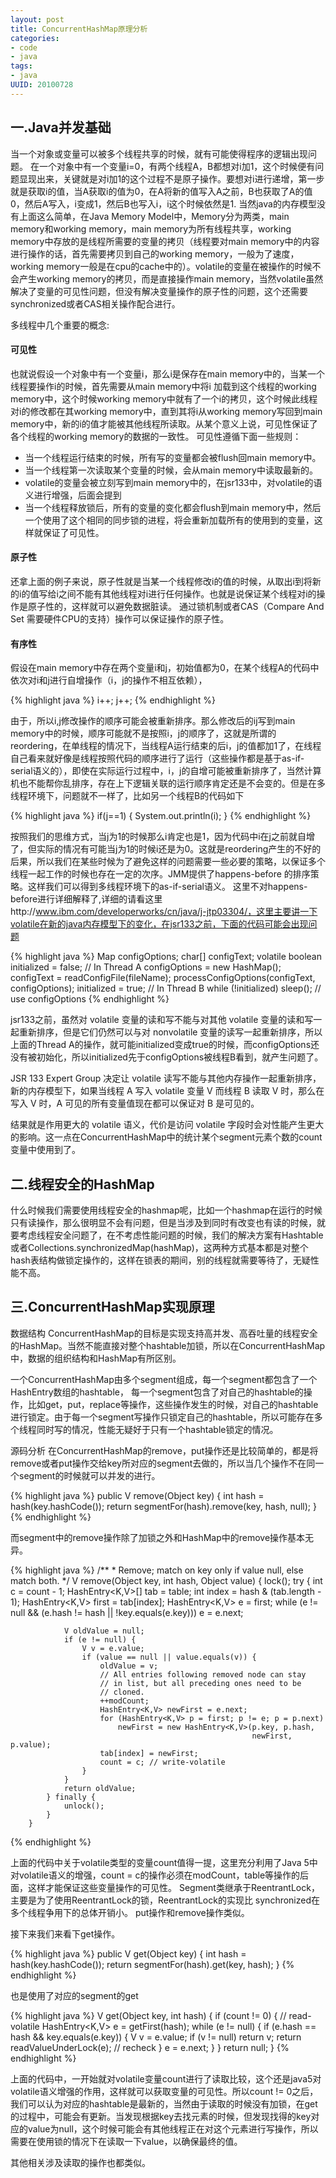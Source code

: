 ```yaml
---
layout: post
title: ConcurrentHashMap原理分析
categories:
- code
- java
tags:
- java
UUID: 20100728
---
```


## 一.Java并发基础

当一个对象或变量可以被多个线程共享的时候，就有可能使得程序的逻辑出现问题。
在一个对象中有一个变量i=0，有两个线程A，B都想对i加1，这个时候便有问题显现出来，关键就是对i加1的这个过程不是原子操作。要想对i进行递增，第一步就是获取i的值，当A获取i的值为0，在A将新的值写入A之前，B也获取了A的值0，然后A写入，i变成1，然后B也写入i，i这个时候依然是1.
当然java的内存模型没有上面这么简单，在Java Memory Model中，Memory分为两类，main memory和working memory，main memory为所有线程共享，working memory中存放的是线程所需要的变量的拷贝（线程要对main memory中的内容进行操作的话，首先需要拷贝到自己的working memory，一般为了速度，working memory一般是在cpu的cache中的）。volatile的变量在被操作的时候不会产生working memory的拷贝，而是直接操作main memory，当然volatile虽然解决了变量的可见性问题，但没有解决变量操作的原子性的问题，这个还需要synchronized或者CAS相关操作配合进行。

多线程中几个重要的概念:

#### 可见性

也就说假设一个对象中有一个变量i，那么i是保存在main memory中的，当某一个线程要操作i的时候，首先需要从main memory中将i 加载到这个线程的working memory中，这个时候working memory中就有了一个i的拷贝，这个时候此线程对i的修改都在其working memory中，直到其将i从working memory写回到main memory中，新的i的值才能被其他线程所读取。从某个意义上说，可见性保证了各个线程的working memory的数据的一致性。
可见性遵循下面一些规则：

* 当一个线程运行结束的时候，所有写的变量都会被flush回main memory中。
* 当一个线程第一次读取某个变量的时候，会从main memory中读取最新的。
* volatile的变量会被立刻写到main memory中的，在jsr133中，对volatile的语义进行增强，后面会提到
* 当一个线程释放锁后，所有的变量的变化都会flush到main memory中，然后一个使用了这个相同的同步锁的进程，将会重新加载所有的使用到的变量，这样就保证了可见性。

#### 原子性

还拿上面的例子来说，原子性就是当某一个线程修改i的值的时候，从取出i到将新的i的值写给i之间不能有其他线程对i进行任何操作。也就是说保证某个线程对i的操作是原子性的，这样就可以避免数据脏读。
通过锁机制或者CAS（Compare And Set 需要硬件CPU的支持）操作可以保证操作的原子性。

#### 有序性

假设在main memory中存在两个变量i和j，初始值都为0，在某个线程A的代码中依次对i和j进行自增操作（i，j的操作不相互依赖），

{% highlight java %}
i++;
j++;
{% endhighlight %}

由于，所以i,j修改操作的顺序可能会被重新排序。那么修改后的ij写到main memory中的时候，顺序可能就不是按照i，j的顺序了，这就是所谓的reordering，在单线程的情况下，当线程A运行结束的后i，j的值都加1了，在线程自己看来就好像是线程按照代码的顺序进行了运行（这些操作都是基于as-if-serial语义的），即使在实际运行过程中，i，j的自增可能被重新排序了，当然计算机也不能帮你乱排序，存在上下逻辑关联的运行顺序肯定还是不会变的。但是在多线程环境下，问题就不一样了，比如另一个线程B的代码如下

{% highlight java %}
if(j==1) {
    System.out.println(i);
}
{% endhighlight %}

按照我们的思维方式，当j为1的时候那么i肯定也是1，因为代码中i在j之前就自增了，但实际的情况有可能当j为1的时候i还是为0。这就是reordering产生的不好的后果，所以我们在某些时候为了避免这样的问题需要一些必要的策略，以保证多个线程一起工作的时候也存在一定的次序。JMM提供了happens-before 的排序策略。这样我们可以得到多线程环境下的as-if-serial语义。
这里不对happens-before进行详细解释了,详细的请看这里http://www.ibm.com/developerworks/cn/java/j-jtp03304/，这里主要讲一下volatile在新的java内存模型下的变化，在jsr133之前，下面的代码可能会出现问题

{% highlight java %}
Map configOptions;
char[] configText;
volatile boolean initialized = false;
// In Thread A
configOptions = new HashMap();
configText = readConfigFile(fileName);
processConfigOptions(configText, configOptions);
initialized = true;
// In Thread B
while (!initialized) 
  sleep();
// use configOptions
{% endhighlight %}

jsr133之前，虽然对 volatile 变量的读和写不能与对其他 volatile 变量的读和写一起重新排序，但是它们仍然可以与对 nonvolatile 变量的读写一起重新排序，所以上面的Thread A的操作，就可能initialized变成true的时候，而configOptions还没有被初始化，所以initialized先于configOptions被线程B看到，就产生问题了。

JSR 133 Expert Group 决定让 volatile 读写不能与其他内存操作一起重新排序，新的内存模型下，如果当线程 A 写入 volatile 变量 V 而线程 B 读取 V 时，那么在写入 V 时，A 可见的所有变量值现在都可以保证对 B 是可见的。

结果就是作用更大的 volatile 语义，代价是访问 volatile 字段时会对性能产生更大的影响。这一点在ConcurrentHashMap中的统计某个segment元素个数的count变量中使用到了。

## 二.线程安全的HashMap

什么时候我们需要使用线程安全的hashmap呢，比如一个hashmap在运行的时候只有读操作，那么很明显不会有问题，但是当涉及到同时有改变也有读的时候，就要考虑线程安全问题了，在不考虑性能问题的时候，我们的解决方案有Hashtable或者Collections.synchronizedMap(hashMap)，这两种方式基本都是对整个hash表结构做锁定操作的，这样在锁表的期间，别的线程就需要等待了，无疑性能不高。

## 三.ConcurrentHashMap实现原理

数据结构
ConcurrentHashMap的目标是实现支持高并发、高吞吐量的线程安全的HashMap。当然不能直接对整个hashtable加锁，所以在ConcurrentHashMap中，数据的组织结构和HashMap有所区别。

一个ConcurrentHashMap由多个segment组成，每一个segment都包含了一个HashEntry数组的hashtable，
每一个segment包含了对自己的hashtable的操作，比如get，put，replace等操作，这些操作发生的时候，对自己的hashtable进行锁定。由于每一个segment写操作只锁定自己的hashtable，所以可能存在多个线程同时写的情况，性能无疑好于只有一个hashtable锁定的情况。


源码分析
在ConcurrentHashMap的remove，put操作还是比较简单的，都是将remove或者put操作交给key所对应的segment去做的，所以当几个操作不在同一个segment的时候就可以并发的进行。

{% highlight java %}
    public V remove(Object key) {
    int hash = hash(key.hashCode());
        return segmentFor(hash).remove(key, hash, null);
    }
{% endhighlight %}

而segment中的remove操作除了加锁之外和HashMap中的remove操作基本无异。

{% highlight java %}
        /**
         * Remove; match on key only if value null, else match both.
         */
        V remove(Object key, int hash, Object value) {
            lock();
            try {
                int c = count - 1;
                HashEntry<K,V>[] tab = table;
                int index = hash & (tab.length - 1);
                HashEntry<K,V> first = tab[index];
                HashEntry<K,V> e = first;
                while (e != null && (e.hash != hash || !key.equals(e.key)))
                    e = e.next;

                V oldValue = null;
                if (e != null) {
                    V v = e.value;
                    if (value == null || value.equals(v)) {
                        oldValue = v;
                        // All entries following removed node can stay
                        // in list, but all preceding ones need to be
                        // cloned.
                        ++modCount;
                        HashEntry<K,V> newFirst = e.next;
                        for (HashEntry<K,V> p = first; p != e; p = p.next)
                            newFirst = new HashEntry<K,V>(p.key, p.hash,
                                                          newFirst, p.value);
                        tab[index] = newFirst;
                        count = c; // write-volatile
                    }
                }
                return oldValue;
            } finally {
                unlock();
            }
        }
{% endhighlight %}

上面的代码中关于volatile类型的变量count值得一提，这里充分利用了Java 5中对volatile语义的增强，count = c的操作必须在modCount，table等操作的后面，这样才能保证这些变量操作的可见性。
Segment类继承于ReentrantLock，主要是为了使用ReentrantLock的锁，ReentrantLock的实现比
synchronized在多个线程争用下的总体开销小。
put操作和remove操作类似。

接下来我们来看下get操作。

{% highlight java %}
    public V get(Object key) {
        int hash = hash(key.hashCode());
        return segmentFor(hash).get(key, hash);
    }
{% endhighlight %}

也是使用了对应的segment的get

{% highlight java %}
       V get(Object key, int hash) {
            if (count != 0) { // read-volatile
                HashEntry<K,V> e = getFirst(hash);
                while (e != null) {
                    if (e.hash == hash && key.equals(e.key)) {
                        V v = e.value;
                        if (v != null)
                            return v;
                        return readValueUnderLock(e); // recheck
                    }
                    e = e.next;
                }
            }
            return null;
        }
{% endhighlight %}

上面的代码中，一开始就对volatile变量count进行了读取比较，这个还是java5对volatile语义增强的作用，这样就可以获取变量的可见性。所以count != 0之后，我们可以认为对应的hashtable是最新的，当然由于读取的时候没有加锁，在get的过程中，可能会有更新。当发现根据key去找元素的时候，但发现找得的key对应的value为null，这个时候可能会有其他线程正在对这个元素进行写操作，所以需要在使用锁的情况下在读取一下value，以确保最终的值。

其他相关涉及读取的操作也都类似。
